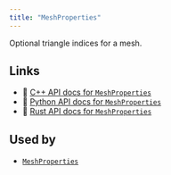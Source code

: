 ```yaml
---
title: "MeshProperties"
---
```


Optional triangle indices for a mesh.


## Links
 * 🌊 [C++ API docs for `MeshProperties`](https://ref.rerun.io/docs/cpp/stable/structrerun_1_1datatypes_1_1MeshProperties.html?speculative-link)
 * 🐍 [Python API docs for `MeshProperties`](https://ref.rerun.io/docs/python/stable/common/datatypes#rerun.datatypes.MeshProperties)
 * 🦀 [Rust API docs for `MeshProperties`](https://docs.rs/rerun/latest/rerun/datatypes/struct.MeshProperties.html)


## Used by

* [`MeshProperties`](../components/mesh_properties.md)

